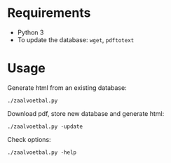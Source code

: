# Requirements

* Python 3
* To update the database: `wget`, `pdftotext`

# Usage

Generate html from an existing database:

    ./zaalvoetbal.py

Download pdf, store new database and generate html:

    ./zaalvoetbal.py -update

Check options:

    ./zaalvoetbal.py -help


